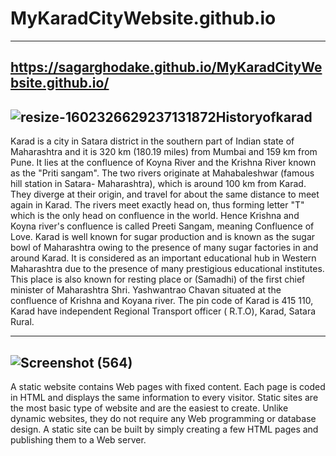 # MyKaradCityWebsite.github.io
----------------------------------------------
https://sagarghodake.github.io/MyKaradCityWebsite.github.io/
-------------------------
![resize-1602326629237131872Historyofkarad](https://user-images.githubusercontent.com/60310009/95653128-d0c83d00-0b13-11eb-9bf5-5d85b67a99f0.jpg)
------------------------------------------------------------------------
Karad is a city in Satara district in the southern part of Indian state of Maharashtra and it is 320 km (180.19 miles) from Mumbai and 159 km from Pune. It lies at the confluence of Koyna River and the Krishna River known as the "Priti sangam". The two rivers originate at Mahabaleshwar (famous hill station in Satara- Maharashtra), which is around 100 km from Karad. They diverge at their origin, and travel for about the same distance to meet again in Karad. The rivers meet exactly head on, thus forming letter "T" which is the only head on confluence in the world. Hence Krishna and Koyna river's confluence is called Preeti Sangam, meaning Confluence of Love. Karad is well known for sugar production and is known as the sugar bowl of Maharashtra owing to the presence of many sugar factories in and around Karad. It is considered as an important educational hub in Western Maharashtra due to the presence of many prestigious educational institutes. This place is also known for resting place or (Samadhi) of the first chief minister of Maharashtra Shri. Yashwantrao Chavan situated at the confluence of Krishna and Koyana river.
The pin code of Karad is 415 110, Karad have independent Regional Transport officer ( R.T.O), Karad, Satara Rural.

--------------------------------------
![Screenshot (564)](https://user-images.githubusercontent.com/60310009/95652992-c78aa080-0b12-11eb-81b9-50cadd4e4c89.png)
---------------------------------------------
A static website contains Web pages with fixed content. Each page is coded in HTML and displays the same information to every visitor. Static sites are the most basic type of website and are the easiest to create. Unlike dynamic websites, they do not require any Web programming or database design. A static site can be built by simply creating a few HTML pages and publishing them to a Web server.
